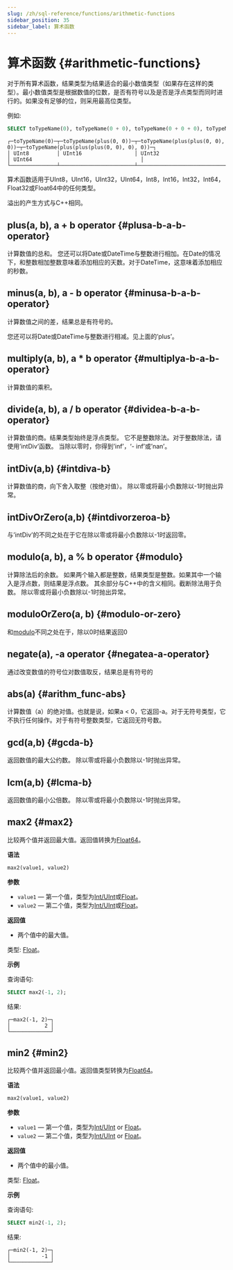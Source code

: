 ```yaml
---
slug: /zh/sql-reference/functions/arithmetic-functions
sidebar_position: 35
sidebar_label: 算术函数
---
```


# 算术函数 {#arithmetic-functions}

对于所有算术函数，结果类型为结果适合的最小数值类型（如果存在这样的类型）。最小数值类型是根据数值的位数，是否有符号以及是否是浮点类型而同时进行的。如果没有足够的位，则采用最高位类型。

例如:

``` sql
SELECT toTypeName(0), toTypeName(0 + 0), toTypeName(0 + 0 + 0), toTypeName(0 + 0 + 0 + 0)
```

    ┌─toTypeName(0)─┬─toTypeName(plus(0, 0))─┬─toTypeName(plus(plus(0, 0), 0))─┬─toTypeName(plus(plus(plus(0, 0), 0), 0))─┐
    │ UInt8         │ UInt16                 │ UInt32                          │ UInt64                                   │
    └───────────────┴────────────────────────┴─────────────────────────────────┴──────────────────────────────────────────┘

算术函数适用于UInt8，UInt16，UInt32，UInt64，Int8，Int16，Int32，Int64，Float32或Float64中的任何类型。

溢出的产生方式与C++相同。

## plus(a, b), a + b operator {#plusa-b-a-b-operator}

计算数值的总和。
您还可以将Date或DateTime与整数进行相加。在Date的情况下，和整数相加整数意味着添加相应的天数。对于DateTime，这意味着添加相应的秒数。

## minus(a, b), a - b operator {#minusa-b-a-b-operator}

计算数值之间的差，结果总是有符号的。

您还可以将Date或DateTime与整数进行相减。见上面的’plus’。

## multiply(a, b), a \* b operator {#multiplya-b-a-b-operator}

计算数值的乘积。

## divide(a, b), a / b operator {#dividea-b-a-b-operator}

计算数值的商。结果类型始终是浮点类型。
它不是整数除法。对于整数除法，请使用’intDiv’函数。
当除以零时，你得到’inf’，‘- inf’或’nan’。

## intDiv(a,b) {#intdiva-b}

计算数值的商，向下舍入取整（按绝对值）。
除以零或将最小负数除以-1时抛出异常。

## intDivOrZero(a,b) {#intdivorzeroa-b}

与’intDiv’的不同之处在于它在除以零或将最小负数除以-1时返回零。

## modulo(a, b), a % b operator {#modulo}

计算除法后的余数。
如果两个输入都是整数，结果类型是整数。如果其中一个输入是浮点数，则结果是浮点数。
其余部分与C++中的含义相同。截断除法用于负数。
除以零或将最小负数除以-1时抛出异常。

## moduloOrZero(a, b) {#modulo-or-zero}

和[modulo](#modulo)不同之处在于，除以0时结果返回0

## negate(a), -a operator {#negatea-a-operator}

通过改变数值的符号位对数值取反，结果总是有符号的

## abs(a) {#arithm_func-abs}

计算数值（a）的绝对值。也就是说，如果a \< 0，它返回-a。对于无符号类型，它不执行任何操作。对于有符号整数类型，它返回无符号数。

## gcd(a,b) {#gcda-b}

返回数值的最大公约数。
除以零或将最小负数除以-1时抛出异常。

## lcm(a,b) {#lcma-b}

返回数值的最小公倍数。
除以零或将最小负数除以-1时抛出异常。

## max2 {#max2}

比较两个值并返回最大值。返回值转换为[Float64](../../sql-reference/data-types/float.md)。

**语法**

```sql
max2(value1, value2)
```

**参数**

-   `value1` — 第一个值，类型为[Int/UInt](../../sql-reference/data-types/int-uint.md)或[Float](../../sql-reference/data-types/float.md)。
-   `value2` — 第二个值，类型为[Int/UInt](../../sql-reference/data-types/int-uint.md)或[Float](../../sql-reference/data-types/float.md)。

**返回值**

-   两个值中的最大值。

类型: [Float](../../sql-reference/data-types/float.md)。

**示例**

查询语句:

```sql
SELECT max2(-1, 2);
```

结果:

```text
┌─max2(-1, 2)─┐
│           2 │
└─────────────┘
```

## min2 {#min2}

比较两个值并返回最小值。返回值类型转换为[Float64](../../sql-reference/data-types/float.md)。

**语法**

```sql
max2(value1, value2)
```

**参数**

-   `value1` — 第一个值，类型为[Int/UInt](../../sql-reference/data-types/int-uint.md) or [Float](../../sql-reference/data-types/float.md)。
-   `value2` — 第二个值，类型为[Int/UInt](../../sql-reference/data-types/int-uint.md) or [Float](../../sql-reference/data-types/float.md)。

**返回值**

-   两个值中的最小值。

类型: [Float](../../sql-reference/data-types/float.md)。

**示例**

查询语句:

```sql
SELECT min2(-1, 2);
```

结果:

```text
┌─min2(-1, 2)─┐
│          -1 │
└─────────────┘
```
